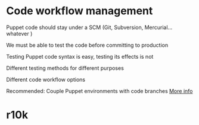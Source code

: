 # Code workflow management

  Puppet code should stay under a SCM (Git, Subversion, Mercurial... whatever )

  We must be able to test the code before committing to production

  Testing Puppet code syntax is easy, testing its effects is not

  Different testing methods for different purposes

  Different code workflow options

  Recommended: Couple Puppet environments with code branches [More info](http://puppetlabs.com/blog/git-workflow-and-puppet-environments/)



# r10k
